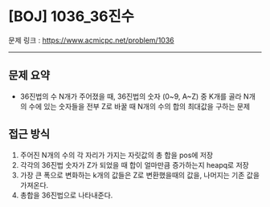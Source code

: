 # [BOJ] 1036_36진수

문제 링크 : https://www.acmicpc.net/problem/1036

---------------------
## 문제 요약
  - 36진법의 수 N개가 주어졌을 때, 36진법의 숫자 (0~9, A~Z) 중 K개를 골라 N개의 수에 있는 숫자들을 전부 Z로 바꿀 때 N개의 수의 합의 최대값을 구하는 문제

## 접근 방식
  1. 주어진 N개의 수의 각 자리가 가지는 자릿값의 총 합을 pos에 저장
  2. 각각의 36진법 숫자가 Z가 되었을 때 합이 얼마만큼 증가하는지 heapq로 저장
  3. 가장 큰 폭으로 변화하는 k개의 값들은 Z로 변환했을때의 값을, 나머지는 기존 값을 가져온다.
  4. 총합을 36진법으로 나타내준다.
